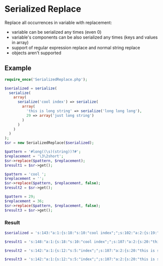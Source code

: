Serialized Replace
==================

Replace all occurrences in variable with replacement:

* variable can be serialized any times (even 0)
* variable's components can be also serialized any times (keys and values in array)
* support of regular expression replace and normal string replace
* objects aren't supported

## Example ##
```php
require_once('SerializedReplace.php');

$serialized = serialize(
  serialize(
    array(
      serialize('cool index') => serialize(
        array(
          'this is long string' => serialize('long long long'),
          29 => array('just long string')
        )
      )
    )
  )
);
$sr = new SerializedReplace($serialized);

$pattern = '#long((\s)(string))?#';
$replacement = '\3\2short';
$sr->replace($pattern, $replacement);
$result1 = $sr->get();

$pattern = 'cool ';
$replacement = '';
$sr->replace($pattern, $replacement, false);
$result2 = $sr->get();

$pattern = 29;
$replacement = 36;
$sr->replace($pattern, $replacement, false);
$result3 = $sr->get();
```

### Result ###
```php
$serialized = 's:143:"a:1:{s:18:"s:10:"cool index";";s:102:"a:2:{s:19:"this is long string";s:22:"s:14:"long long long";";i:29;a:1:{i:0;s:16:"just long string";}}";}";';

$result1 = 's:148:"a:1:{s:18:"s:10:"cool index";";s:107:"a:2:{s:20:"this is string short";s:25:"s:17:"short short short";";i:29;a:1:{i:0;s:17:"just string short";}}";}";';

$result2 = 's:142:"a:1:{s:12:"s:5:"index";";s:107:"a:2:{s:20:"this is string short";s:25:"s:17:"short short short";";i:29;a:1:{i:0;s:17:"just string short";}}";}";';

$result3 = 's:142:"a:1:{s:12:"s:5:"index";";s:107:"a:2:{s:20:"this is string short";s:25:"s:17:"short short short";";i:36;a:1:{i:0;s:17:"just string short";}}";}";';
```
